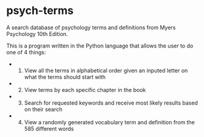 # psych-terms
A search database of psychology terms and definitions from Myers Psychology 10th Edition.

This is a program written in the Python language that allows the user to do one of 4 things:
- 1. View all the terms in alphabetical order given an inputed letter on what the terms should start with
- 2. View terms by each specific chapter in the book
- 3. Search for requested keywords and receive most likely results based on their search
- 4. View a randomly generated vocabulary term and definition from the 585 different words
